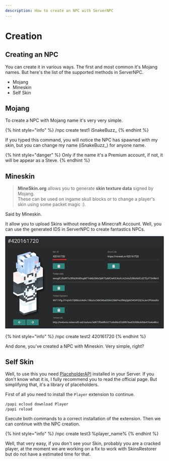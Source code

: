 ```yaml
---
description: How to create an NPC with ServerNPC
---
```


# Creation

## Creating an NPC

You can create it in various ways. The first and most common it's Mojang names. But here's the list of the supported methods in ServerNPC.

* Mojang
* Mineskin
* Self Skin

## Mojang

To create a NPC with Mojang name it's very very simple.

{% hint style="info" %}
/npc create test1 iSnakeBuzz\_
{% endhint %}

If you typed this command, you will notice the NPC has spawned with my skin, but you can change my name \(iSnakeBuzz\_\) for anyone name.

{% hint style="danger" %}
Only if the name it's a Premium account, if not, it will be appear as a Steve.
{% endhint %}

## Mineskin

> **MineSkin.org** allows you to generate **skin texture data** signed by Mojang.  
> These can be used on ingame skull blocks or to change a player's skin using some packet magic :\).

Said by Mineskin.

It allow you to upload Skins without needing a Minecraft Account. Well, you can use the generated IDS in ServerNPC to create fantastics NPCs.

![](../.gitbook/assets/image%20%285%29%20%282%29.png)

{% hint style="info" %}
/npc create test2 420161720
{% endhint %}

And done, you've created a NPC with Mineskin. Very simple, right?

## Self Skin

Well, to use this you need [PlaceholderAPI](https://www.spigotmc.org/resources/placeholderapi.6245/) installed in your Server. If you don't know what it is, I fully recommend you to read the official page. But simplifying that, it's a library of placeholders.

First of all you need to install the `Player` extension to continue.

```text
/papi ecloud download Player
/papi reload
```

Execute both commands to a correct installation of the extension. Then we can continue with the NPC creation.

{% hint style="info" %}
/npc create test3 %player\_name%
{% endhint %}

Well, that very easy, if you don't see your Skin, probably you are a cracked player, at the moment we are working on a fix to work with SkinsRestorer but do not have a estimated time for that.

